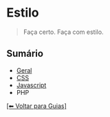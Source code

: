 # Estilo
> Faça certo. Faça com estilo.

## Sumário
- [Geral](https://github.com/mktvirtual/guides/tree/master/estilo/geral)
- [CSS](https://github.com/mktvirtual/guides/tree/master/estilo/CSS)
- [Javascript](https://github.com/mktvirtual/guides/tree/master/estilo/javascript)
- PHP

[[⬅︎ Voltar para Guias]](https://github.com/mktvirtual/guides)
